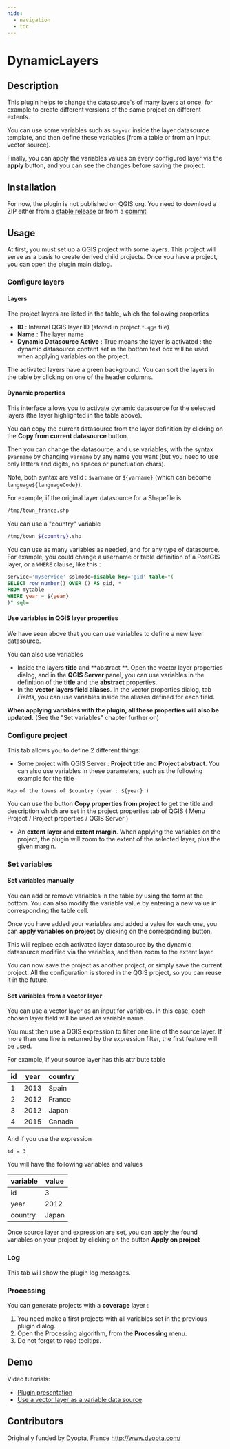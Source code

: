```yaml
---
hide:
  - navigation
  - toc
---
```


# DynamicLayers

## Description

This plugin helps to change the datasource's of many layers at once, for example to create different versions of the
same project on different extents.

You can use some variables such as `$myvar` inside the layer datasource template, and then define these variables
(from a table or from an input vector source).

Finally, you can apply the variables values on every configured layer via the **apply** button, and you can see the
changes before saving the project.

## Installation

For now, the plugin is not published on QGIS.org.
You need to download a ZIP either from a [stable release](https://github.com/3liz/QgisDynamicLayersPlugin/releases) or
from a [commit](https://github.com/3liz/QgisDynamicLayersPlugin/actions/workflows/ci.yml)

## Usage

At first, you must set up a QGIS project with some layers. This project will serve as a basis to create derived child
projects.
Once you have a project, you can open the plugin main dialog.

### Configure layers

#### Layers

The project layers are listed in the table, which the following properties

* **ID** : Internal QGIS layer ID (stored in project `*.qgs` file)
* **Name** : The layer name
* **Dynamic Datasource Active** : True means the layer is activated : the dynamic datasource content set in the bottom
  text box will be used when applying variables on the project.

The activated layers have a green background. You can sort the layers in the table by clicking on one of the header columns.

#### Dynamic properties

This interface allows you to activate dynamic datasource for the selected layers (the layer highlighted in the table above).

You can copy the current datasource from the layer definition by clicking on the **Copy from current datasource** button.

Then you can change the datasource, and use variables, with the syntax `$varname` by changing `varname` by any name you
want (but you need to use only letters and digits, no spaces or punctuation chars).

Note, both syntax are valid : `$varname` or `${varname}` (which can become `language${languageCode}`).

For example, if the original layer datasource for a Shapefile is

```bash
/tmp/town_france.shp
```

You can use a "country" variable

```bash
/tmp/town_${country}.shp
```

You can use as many variables as needed, and for any type of datasource. For example, you could change a username or
table definition of a PostGIS layer, or a `WHERE` clause, like this :

```sql
service='myservice' sslmode=disable key='gid' table="(
SELECT row_number() OVER () AS gid, *
FROM mytable
WHERE year = ${year}
)" sql=
```

#### Use variables in QGIS layer properties

We have seen above that you can use variables to define a new layer datasource.

You can also use variables

* Inside the layers **title** and **abstract **.
  Open the vector layer properties dialog, and in the **QGIS Server** panel, you can use variables in the definition of
  the **title** and the **abstract** properties.
* In the **vector layers field aliases**.
  In the vector properties dialog, tab *Fields*, you can use variables inside the aliases defined for each field.

**When applying variables with the plugin, all these properties will also be updated.** (See the "Set variables" chapter further on)

### Configure project

This tab allows you to define 2 different things:

* Some project with QGIS Server : **Project title** and **Project abstract**.
  You can also use variables in these parameters, such as the following example for the title

```
Map of the towns of $country (year : ${year} )
```

You can use the button **Copy properties from project** to get the title and description which are set in the project
properties tab of QGIS ( Menu Project / Project properties / QGIS Server )

* An **extent layer** and **extent margin**.
  When applying the variables on the project, the plugin will zoom to the extent of the selected layer,
  plus the given margin.


### Set variables

#### Set variables manually

You can add or remove variables in the table by using the form at the bottom.
You can also modify the variable value by entering a new value in corresponding the table cell.

Once you have added your variables and added a value for each one, you can **apply variables on project** by clicking
on the corresponding button.

This will replace each activated layer datasource by the dynamic datasource modified via the variables, and then zoom to
the extent layer.

You can now save the project as another project, or simply save the current project.
All the configuration is stored in the QGIS project, so you can reuse it in the future.

#### Set variables from a vector layer

You can use a vector layer as an input for variables. In this case, each chosen layer field will be used as variable name.

You must then use a QGIS expression to filter one line of the source layer.
If more than one line is returned by the expression filter, the first feature will be used.

For example, if your source layer has this attribute table

| id | year | country |
|----|------|---------|
| 1  | 2013 | Spain   |
| 2  | 2012 | France  |
| 3  | 2012 | Japan   |
| 4  | 2015 | Canada  |

And if you use the expression

```
id = 3
```
You will have the following variables and values

| variable | value |
|----------|-------|
| id       | 3     |
| year     | 2012  |
| country  | Japan |

Once source layer and expression are set, you can apply the found variables on your project by clicking on the button
**Apply on project**

### Log

This tab will show the plugin log messages.

### Processing

You can generate projects with a **coverage** layer :

1. You need make a first projects with all variables set in the previous plugin dialog.
2. Open the Processing algorithm, from the **Processing** menu.
3. Do not forget to read tooltips.

## Demo

Video tutorials:

* [Plugin presentation](https://vimeo.com/141541813)
* [Use a vector layer as a variable data source](https://vimeo.com/141546964)

## Contributors

Originally funded by Dyopta, France http://www.dyopta.com/

